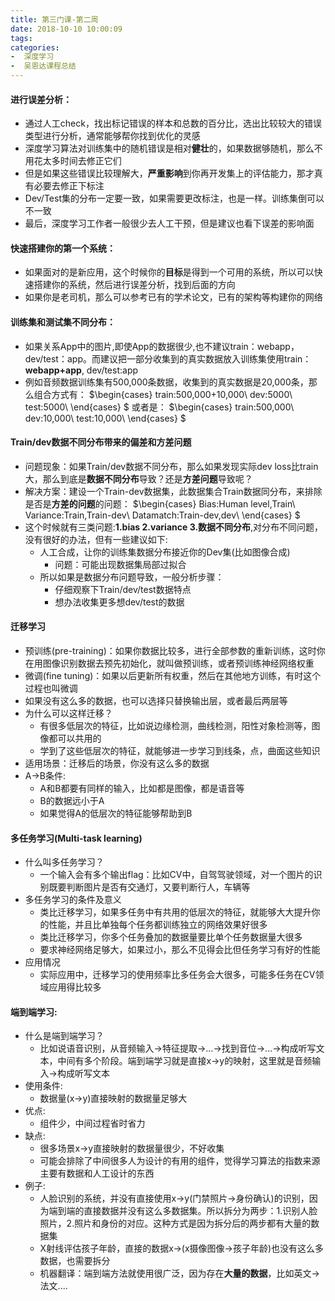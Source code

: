 ```yaml
---
title: 第三门课-第二周
date: 2018-10-10 10:00:09
tags: 
categories: 
-  深度学习
-  吴恩达课程总结
---
```


#### 进行误差分析：
  * 通过人工check，找出标记错误的样本和总数的百分比，选出比较较大的错误类型进行分析，通常能够帮你找到优化的灵感
  * 深度学习算法对训练集中的随机错误是相对**健壮**的，如果数据够随机，那么不用花太多时间去修正它们
  * 但是如果这些错误比较理解大，**严重影响**到你再开发集上的评估能力，那才真有必要去修正下标注
  * Dev/Test集的分布一定要一致，如果需要更改标注，也是一样。训练集倒可以不一致
  * 最后，深度学习工作者一般很少去人工干预，但是建议也看下误差的影响面

#### 快速搭建你的第一个系统：
  * 如果面对的是新应用，这个时候你的**目标**是得到一个可用的系统，所以可以快速搭建你的系统，然后进行误差分析，找到后面的方向
  * 如果你是老司机，那么可以参考已有的学术论文，已有的架构等构建你的网络

#### 训练集和测试集不同分布：
  * 如果关系App中的图片,即使App的数据很少,也不建议train：webapp，dev/test：app。而建议把一部分收集到的真实数据放入训练集使用train：**webapp+app**, dev/test:app
  * 例如音频数据训练集有500,000条数据，收集到的真实数据是20,000条，那么组合方式有：
  $\begin{cases}
train:500,000+10,000\\
dev:5000\\
test:5000\\
\end{cases}
$ 或者是：
$\begin{cases}
train:500,000\\
dev:10,000\\
test:10,000\\
\end{cases}
$

#### Train/dev数据不同分布带来的偏差和方差问题
  * 问题现象：如果Train/dev数据不同分布，那么如果发现实际dev loss比train大，那么到底是**数据不同分布**导致？还是**方差问题**导致呢？
  * 解决方案：建设一个Train-dev数据集，此数据集合Train数据同分布，来排除是否是**方差的问题**的问题：
  $\begin{cases}
Bias:Human level,Train\\
Variance:Train,Train-dev\\
Datamatch:Train-dev,dev\\
\end{cases}
$
  * 这个时候就有三类问题:**1.bias 2.variance 3.数据不同分布**,对分布不同问题，没有很好的办法，但有一些建议如下: 
    * 人工合成，让你的训练集数据分布接近你的Dev集(比如图像合成) 
      * 问题：可能出现数据集局部过拟合
    * 所以如果是数据分布问题导致，一般分析步骤： 
      * 仔细观察下Train/dev/test数据特点
      * 想办法收集更多想dev/test的数据

#### 迁移学习
  * 预训练(pre-training)：如果你数据比较多，进行全部参数的重新训练，这时你在用图像识别数据去预先初始化，就叫做预训练，或者预训练神经网络权重
  * 微调(fine tuning)：如果以后更新所有权重，然后在其他地方训练，有时这个过程也叫微调
  * 如果没有这么多的数据，也可以选择只替换输出层，或者最后两层等
  * 为什么可以这样迁移？ 
    * 有很多低层次的特征，比如说边缘检测，曲线检测，阳性对象检测等，图像都可以共用的
    * 学到了这些低层次的特征，就能够进一步学习到线条，点，曲面这些知识
  * 适用场景：迁移后的场景，你没有这么多的数据
  * A-\>B条件: 
    * A和B都要有同样的输入，比如都是图像，都是语音等
    * B的数据远小于A
    * 如果觉得A的低层次的特征能够帮助到B

#### 多任务学习(Multi-task learning)
  * 什么叫多任务学习？ 
    * 一个输入会有多个输出flag：比如CV中，自驾驾驶领域，对一个图片的识别既要判断图片是否有交通灯，又要判断行人，车辆等
  * 多任务学习的条件及意义 
    * 类比迁移学习，如果多任务中有共用的低层次的特征，就能够大大提升你的性能，并且比单独每个任务都训练独立的网络效果好很多
    * 类比迁移学习，你多个任务叠加的数据量要比单个任务数据量大很多
    * 要求神经网络足够大，如果过小，那么不见得会比但任务学习有好的性能
  * 应用情况 
    * 实际应用中，迁移学习的使用频率比多任务会大很多，可能多任务在CV领域应用得比较多

#### 端到端学习:
  * 什么是端到端学习？ 
    * 比如说语音识别，从音频输入-\>特征提取-\>...-\>找到音位-\>...-\>构成听写文本，中间有多个阶段。端到端学习就是直接x-\>y的映射，这里就是音频输入-\>构成听写文本
  * 使用条件: 
    * 数据量(x-\>y)直接映射的数据量足够大
  * 优点: 
    * 组件少，中间过程省时省力
  * 缺点: 
    * 很多场景x-\>y直接映射的数据量很少，不好收集
    * 可能会排除了中间很多人为设计的有用的组件，觉得学习算法的指数来源主要有数据和人工设计的东西
  * 例子: 
    * 人脸识别的系统，并没有直接使用x-\>y(门禁照片-\>身份确认)的识别，因为端到端的直接数据并没有这么多数据集。所以拆分为两步：1.识别人脸照片，2.照片和身份的对应。这种方式是因为拆分后的两步都有大量的数据集
    * X射线评估孩子年龄，直接的数据x-\>(x摄像图像-\>孩子年龄)也没有这么多数据，也需要拆分
    * 机器翻译：端到端方法就使用很广泛，因为存在**大量的数据**，比如英文-\>法文....
